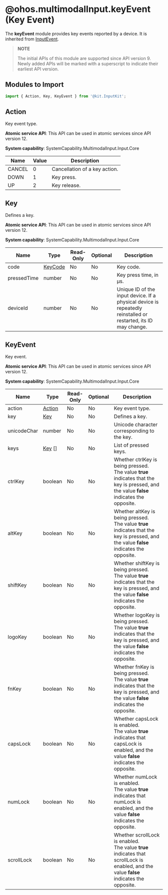 # @ohos.multimodalInput.keyEvent (Key Event)

<!--Kit: Input Kit-->
<!--Subsystem: MultimodalInput-->
<!--Owner: @zhaoxueyuan-->
<!--Designer: @hanruofei-->
<!--Tester: @Lyuxin-->
<!--Adviser: @Brilliantry_Rui-->

The **keyEvent** module provides key events reported by a device. It is inherited from [InputEvent](js-apis-inputevent.md).

> **NOTE**
>
> The initial APIs of this module are supported since API version 9. Newly added APIs will be marked with a superscript to indicate their earliest API version.

## Modules to Import

```js
import { Action, Key, KeyEvent } from '@kit.InputKit';
```

## Action

Key event type.

**Atomic service API**: This API can be used in atomic services since API version 12.

**System capability**: SystemCapability.MultimodalInput.Input.Core

| Name  | Value | Description    |
| ------ | ------- | -------- |
| CANCEL | 0    | Cancellation of a key action.|
| DOWN   | 1    | Key press.|
| UP     | 2    | Key release.|

## Key

Defines a key.

**Atomic service API**: This API can be used in atomic services since API version 12.

**System capability**: SystemCapability.MultimodalInput.Input.Core

| Name       | Type| Read-Only| Optional| Description          |
| ----------- | -------- | ---- | ---- | -------------- |
| code        | [KeyCode](js-apis-keycode.md#keycode)  | No  | No  | Key code.        |
| pressedTime | number   | No  | No  | Key press time, in μs.|
| deviceId    | number   | No  | No  | Unique ID of the input device. If a physical device is repeatedly reinstalled or restarted, its ID may change.  |

## KeyEvent

Key event.

**Atomic service API**: This API can be used in atomic services since API version 12.

**System capability**: SystemCapability.MultimodalInput.Input.Core

| Name       | Type| Read-Only| Optional| Description                          |
| ----------- | -------- | ---- | ---- | ------------------------------ |
| action      | [Action](#action)   | No  | No  | Key event type.                      |
| key         | [Key](#key)      | No  | No  | Defines a key.            |
| unicodeChar | number   | No  | No  | Unicode character corresponding to the key.         |
| keys        | [Key](#key) []    | No  | No  | List of pressed keys.    |
| ctrlKey     | boolean  | No  | No  | Whether ctrlKey is being pressed.<br>The value **true** indicates that the key is pressed, and the value **false** indicates the opposite.|
| altKey      | boolean  | No  | No  | Whether altKey is being pressed.<br>The value **true** indicates that the key is pressed, and the value **false** indicates the opposite.    |
| shiftKey    | boolean  | No  | No  | Whether shiftKey is being pressed.<br>The value **true** indicates that the key is pressed, and the value **false** indicates the opposite.  |
| logoKey     | boolean  | No  | No  | Whether logoKey is being pressed.<br>The value **true** indicates that the key is pressed, and the value **false** indicates the opposite.   |
| fnKey       | boolean  | No  | No  | Whether fnKey is being pressed.<br>The value **true** indicates that the key is pressed, and the value **false** indicates the opposite.     |
| capsLock    | boolean  | No  | No  | Whether capsLock is enabled.<br>The value **true** indicates that capsLock is enabled, and the value **false** indicates the opposite.  |
| numLock     | boolean  | No  | No  | Whether numLock is enabled.<br>The value **true** indicates that numLock is enabled, and the value **false** indicates the opposite.   |
| scrollLock  | boolean  | No  | No  | Whether scrollLock is enabled.<br>The value **true** indicates that scrollLock is enabled, and the value **false** indicates the opposite.|
